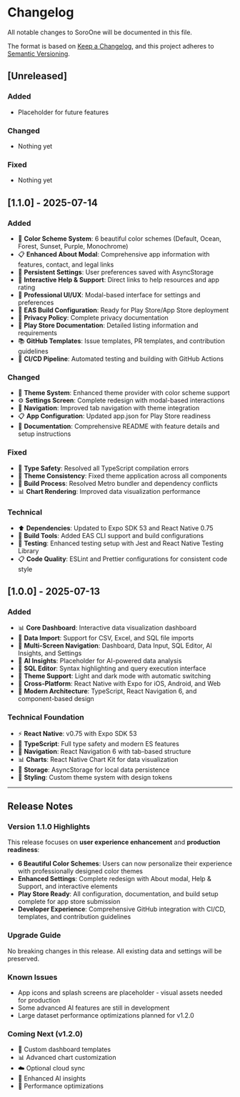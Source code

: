# Changelog

All notable changes to SoroOne will be documented in this file.

The format is based on [Keep a Changelog](https://keepachangelog.com/en/1.0.0/),
and this project adheres to [Semantic Versioning](https://semver.org/spec/v2.0.0.html).

## [Unreleased]

### Added
- Placeholder for future features

### Changed
- Nothing yet

### Fixed
- Nothing yet

## [1.1.0] - 2025-07-14

### Added
- 🎨 **Color Scheme System**: 6 beautiful color schemes (Default, Ocean, Forest, Sunset, Purple, Monochrome)
- 📋 **Enhanced About Modal**: Comprehensive app information with features, contact, and legal links
- 💾 **Persistent Settings**: User preferences saved with AsyncStorage
- 🎯 **Interactive Help & Support**: Direct links to help resources and app rating
- 📱 **Professional UI/UX**: Modal-based interface for settings and preferences
- 🔧 **EAS Build Configuration**: Ready for Play Store/App Store deployment
- 📄 **Privacy Policy**: Complete privacy documentation
- 🏪 **Play Store Documentation**: Detailed listing information and requirements
- 📚 **GitHub Templates**: Issue templates, PR templates, and contribution guidelines
- 🔄 **CI/CD Pipeline**: Automated testing and building with GitHub Actions

### Changed
- 🎨 **Theme System**: Enhanced theme provider with color scheme support
- ⚙️ **Settings Screen**: Complete redesign with modal-based interactions
- 📱 **Navigation**: Improved tab navigation with theme integration
- 📋 **App Configuration**: Updated app.json for Play Store readiness
- 📝 **Documentation**: Comprehensive README with feature details and setup instructions

### Fixed
- 🐛 **Type Safety**: Resolved all TypeScript compilation errors
- 📱 **Theme Consistency**: Fixed theme application across all components
- 🔧 **Build Process**: Resolved Metro bundler and dependency conflicts
- 📊 **Chart Rendering**: Improved data visualization performance

### Technical
- ⬆️ **Dependencies**: Updated to Expo SDK 53 and React Native 0.75
- 🔧 **Build Tools**: Added EAS CLI support and build configurations
- 🧪 **Testing**: Enhanced testing setup with Jest and React Native Testing Library
- 📋 **Code Quality**: ESLint and Prettier configurations for consistent code style

## [1.0.0] - 2025-07-13

### Added
- 📊 **Core Dashboard**: Interactive data visualization dashboard
- 📁 **Data Import**: Support for CSV, Excel, and SQL file imports
- 📱 **Multi-Screen Navigation**: Dashboard, Data Input, SQL Editor, AI Insights, and Settings
- 🤖 **AI Insights**: Placeholder for AI-powered data analysis
- 💾 **SQL Editor**: Syntax highlighting and query execution interface
- 🎨 **Theme Support**: Light and dark mode with automatic switching
- 📱 **Cross-Platform**: React Native with Expo for iOS, Android, and Web
- 🔧 **Modern Architecture**: TypeScript, React Navigation 6, and component-based design

### Technical Foundation
- ⚡ **React Native**: v0.75 with Expo SDK 53
- 🔷 **TypeScript**: Full type safety and modern ES features
- 🧭 **Navigation**: React Navigation 6 with tab-based structure
- 📊 **Charts**: React Native Chart Kit for data visualization
- 💾 **Storage**: AsyncStorage for local data persistence
- 🎨 **Styling**: Custom theme system with design tokens

---

## Release Notes

### Version 1.1.0 Highlights

This release focuses on **user experience enhancement** and **production readiness**:

- **6 Beautiful Color Schemes**: Users can now personalize their experience with professionally designed color themes
- **Enhanced Settings**: Complete redesign with About modal, Help & Support, and interactive elements
- **Play Store Ready**: All configuration, documentation, and build setup complete for app store submission
- **Developer Experience**: Comprehensive GitHub integration with CI/CD, templates, and contribution guidelines

### Upgrade Guide

No breaking changes in this release. All existing data and settings will be preserved.

### Known Issues

- App icons and splash screens are placeholder - visual assets needed for production
- Some advanced AI features are still in development
- Large dataset performance optimizations planned for v1.2.0

### Coming Next (v1.2.0)

- 🎨 Custom dashboard templates
- 📊 Advanced chart customization
- ☁️ Optional cloud sync
- 🤖 Enhanced AI insights
- 📱 Performance optimizations

